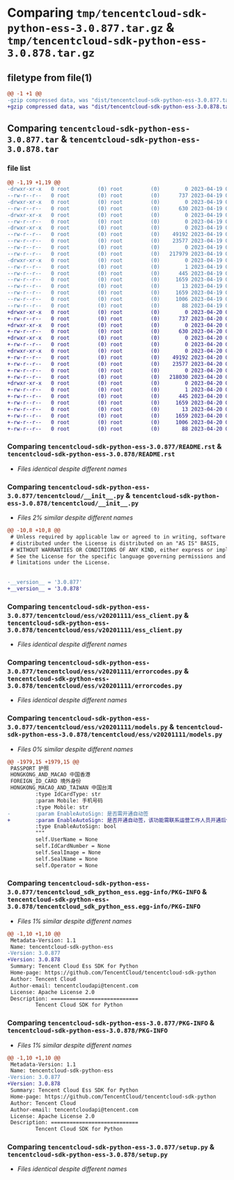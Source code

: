 # Comparing `tmp/tencentcloud-sdk-python-ess-3.0.877.tar.gz` & `tmp/tencentcloud-sdk-python-ess-3.0.878.tar.gz`

## filetype from file(1)

```diff
@@ -1 +1 @@
-gzip compressed data, was "dist/tencentcloud-sdk-python-ess-3.0.877.tar", last modified: Wed Apr 19 09:16:40 2023, max compression
+gzip compressed data, was "dist/tencentcloud-sdk-python-ess-3.0.878.tar", last modified: Thu Apr 20 00:28:40 2023, max compression
```

## Comparing `tencentcloud-sdk-python-ess-3.0.877.tar` & `tencentcloud-sdk-python-ess-3.0.878.tar`

### file list

```diff
@@ -1,19 +1,19 @@
-drwxr-xr-x   0 root         (0) root         (0)        0 2023-04-19 09:16:40.000000 tencentcloud-sdk-python-ess-3.0.877/
--rw-r--r--   0 root         (0) root         (0)      737 2023-04-19 09:16:40.000000 tencentcloud-sdk-python-ess-3.0.877/README.rst
-drwxr-xr-x   0 root         (0) root         (0)        0 2023-04-19 09:16:40.000000 tencentcloud-sdk-python-ess-3.0.877/tencentcloud/
--rw-r--r--   0 root         (0) root         (0)      630 2023-04-19 09:16:40.000000 tencentcloud-sdk-python-ess-3.0.877/tencentcloud/__init__.py
-drwxr-xr-x   0 root         (0) root         (0)        0 2023-04-19 09:16:40.000000 tencentcloud-sdk-python-ess-3.0.877/tencentcloud/ess/
--rw-r--r--   0 root         (0) root         (0)        0 2023-04-19 09:16:40.000000 tencentcloud-sdk-python-ess-3.0.877/tencentcloud/ess/__init__.py
-drwxr-xr-x   0 root         (0) root         (0)        0 2023-04-19 09:16:40.000000 tencentcloud-sdk-python-ess-3.0.877/tencentcloud/ess/v20201111/
--rw-r--r--   0 root         (0) root         (0)    49192 2023-04-19 09:16:40.000000 tencentcloud-sdk-python-ess-3.0.877/tencentcloud/ess/v20201111/ess_client.py
--rw-r--r--   0 root         (0) root         (0)    23577 2023-04-19 09:16:40.000000 tencentcloud-sdk-python-ess-3.0.877/tencentcloud/ess/v20201111/errorcodes.py
--rw-r--r--   0 root         (0) root         (0)        0 2023-04-19 09:16:40.000000 tencentcloud-sdk-python-ess-3.0.877/tencentcloud/ess/v20201111/__init__.py
--rw-r--r--   0 root         (0) root         (0)   217979 2023-04-19 09:16:40.000000 tencentcloud-sdk-python-ess-3.0.877/tencentcloud/ess/v20201111/models.py
-drwxr-xr-x   0 root         (0) root         (0)        0 2023-04-19 09:16:40.000000 tencentcloud-sdk-python-ess-3.0.877/tencentcloud_sdk_python_ess.egg-info/
--rw-r--r--   0 root         (0) root         (0)        1 2023-04-19 09:16:40.000000 tencentcloud-sdk-python-ess-3.0.877/tencentcloud_sdk_python_ess.egg-info/dependency_links.txt
--rw-r--r--   0 root         (0) root         (0)      445 2023-04-19 09:16:40.000000 tencentcloud-sdk-python-ess-3.0.877/tencentcloud_sdk_python_ess.egg-info/SOURCES.txt
--rw-r--r--   0 root         (0) root         (0)     1659 2023-04-19 09:16:40.000000 tencentcloud-sdk-python-ess-3.0.877/tencentcloud_sdk_python_ess.egg-info/PKG-INFO
--rw-r--r--   0 root         (0) root         (0)       13 2023-04-19 09:16:40.000000 tencentcloud-sdk-python-ess-3.0.877/tencentcloud_sdk_python_ess.egg-info/top_level.txt
--rw-r--r--   0 root         (0) root         (0)     1659 2023-04-19 09:16:40.000000 tencentcloud-sdk-python-ess-3.0.877/PKG-INFO
--rw-r--r--   0 root         (0) root         (0)     1006 2023-04-19 09:16:40.000000 tencentcloud-sdk-python-ess-3.0.877/setup.py
--rw-r--r--   0 root         (0) root         (0)       88 2023-04-19 09:16:40.000000 tencentcloud-sdk-python-ess-3.0.877/setup.cfg
+drwxr-xr-x   0 root         (0) root         (0)        0 2023-04-20 00:28:40.000000 tencentcloud-sdk-python-ess-3.0.878/
+-rw-r--r--   0 root         (0) root         (0)      737 2023-04-20 00:28:40.000000 tencentcloud-sdk-python-ess-3.0.878/README.rst
+drwxr-xr-x   0 root         (0) root         (0)        0 2023-04-20 00:28:40.000000 tencentcloud-sdk-python-ess-3.0.878/tencentcloud/
+-rw-r--r--   0 root         (0) root         (0)      630 2023-04-20 00:28:40.000000 tencentcloud-sdk-python-ess-3.0.878/tencentcloud/__init__.py
+drwxr-xr-x   0 root         (0) root         (0)        0 2023-04-20 00:28:40.000000 tencentcloud-sdk-python-ess-3.0.878/tencentcloud/ess/
+-rw-r--r--   0 root         (0) root         (0)        0 2023-04-20 00:28:40.000000 tencentcloud-sdk-python-ess-3.0.878/tencentcloud/ess/__init__.py
+drwxr-xr-x   0 root         (0) root         (0)        0 2023-04-20 00:28:40.000000 tencentcloud-sdk-python-ess-3.0.878/tencentcloud/ess/v20201111/
+-rw-r--r--   0 root         (0) root         (0)    49192 2023-04-20 00:28:40.000000 tencentcloud-sdk-python-ess-3.0.878/tencentcloud/ess/v20201111/ess_client.py
+-rw-r--r--   0 root         (0) root         (0)    23577 2023-04-20 00:28:40.000000 tencentcloud-sdk-python-ess-3.0.878/tencentcloud/ess/v20201111/errorcodes.py
+-rw-r--r--   0 root         (0) root         (0)        0 2023-04-20 00:28:40.000000 tencentcloud-sdk-python-ess-3.0.878/tencentcloud/ess/v20201111/__init__.py
+-rw-r--r--   0 root         (0) root         (0)   218030 2023-04-20 00:28:40.000000 tencentcloud-sdk-python-ess-3.0.878/tencentcloud/ess/v20201111/models.py
+drwxr-xr-x   0 root         (0) root         (0)        0 2023-04-20 00:28:40.000000 tencentcloud-sdk-python-ess-3.0.878/tencentcloud_sdk_python_ess.egg-info/
+-rw-r--r--   0 root         (0) root         (0)        1 2023-04-20 00:28:40.000000 tencentcloud-sdk-python-ess-3.0.878/tencentcloud_sdk_python_ess.egg-info/dependency_links.txt
+-rw-r--r--   0 root         (0) root         (0)      445 2023-04-20 00:28:40.000000 tencentcloud-sdk-python-ess-3.0.878/tencentcloud_sdk_python_ess.egg-info/SOURCES.txt
+-rw-r--r--   0 root         (0) root         (0)     1659 2023-04-20 00:28:40.000000 tencentcloud-sdk-python-ess-3.0.878/tencentcloud_sdk_python_ess.egg-info/PKG-INFO
+-rw-r--r--   0 root         (0) root         (0)       13 2023-04-20 00:28:40.000000 tencentcloud-sdk-python-ess-3.0.878/tencentcloud_sdk_python_ess.egg-info/top_level.txt
+-rw-r--r--   0 root         (0) root         (0)     1659 2023-04-20 00:28:40.000000 tencentcloud-sdk-python-ess-3.0.878/PKG-INFO
+-rw-r--r--   0 root         (0) root         (0)     1006 2023-04-20 00:28:40.000000 tencentcloud-sdk-python-ess-3.0.878/setup.py
+-rw-r--r--   0 root         (0) root         (0)       88 2023-04-20 00:28:40.000000 tencentcloud-sdk-python-ess-3.0.878/setup.cfg
```

### Comparing `tencentcloud-sdk-python-ess-3.0.877/README.rst` & `tencentcloud-sdk-python-ess-3.0.878/README.rst`

 * *Files identical despite different names*

### Comparing `tencentcloud-sdk-python-ess-3.0.877/tencentcloud/__init__.py` & `tencentcloud-sdk-python-ess-3.0.878/tencentcloud/__init__.py`

 * *Files 2% similar despite different names*

```diff
@@ -10,8 +10,8 @@
 # Unless required by applicable law or agreed to in writing, software
 # distributed under the License is distributed on an "AS IS" BASIS,
 # WITHOUT WARRANTIES OR CONDITIONS OF ANY KIND, either express or implied.
 # See the License for the specific language governing permissions and
 # limitations under the License.
 
 
-__version__ = '3.0.877'
+__version__ = '3.0.878'
```

### Comparing `tencentcloud-sdk-python-ess-3.0.877/tencentcloud/ess/v20201111/ess_client.py` & `tencentcloud-sdk-python-ess-3.0.878/tencentcloud/ess/v20201111/ess_client.py`

 * *Files identical despite different names*

### Comparing `tencentcloud-sdk-python-ess-3.0.877/tencentcloud/ess/v20201111/errorcodes.py` & `tencentcloud-sdk-python-ess-3.0.878/tencentcloud/ess/v20201111/errorcodes.py`

 * *Files identical despite different names*

### Comparing `tencentcloud-sdk-python-ess-3.0.877/tencentcloud/ess/v20201111/models.py` & `tencentcloud-sdk-python-ess-3.0.878/tencentcloud/ess/v20201111/models.py`

 * *Files 0% similar despite different names*

```diff
@@ -1979,15 +1979,15 @@
 PASSPORT 护照
 HONGKONG_AND_MACAO 中国香港
 FOREIGN_ID_CARD 境外身份
 HONGKONG_MACAO_AND_TAIWAN 中国台湾
         :type IdCardType: str
         :param Mobile: 手机号码
         :type Mobile: str
-        :param EnableAutoSign: 是否需开通自动签
+        :param EnableAutoSign: 是否开通自动签，该功能需联系运营工作人员开通后使用
         :type EnableAutoSign: bool
         """
         self.UserName = None
         self.IdCardNumber = None
         self.SealImage = None
         self.SealName = None
         self.Operator = None
```

### Comparing `tencentcloud-sdk-python-ess-3.0.877/tencentcloud_sdk_python_ess.egg-info/PKG-INFO` & `tencentcloud-sdk-python-ess-3.0.878/tencentcloud_sdk_python_ess.egg-info/PKG-INFO`

 * *Files 1% similar despite different names*

```diff
@@ -1,10 +1,10 @@
 Metadata-Version: 1.1
 Name: tencentcloud-sdk-python-ess
-Version: 3.0.877
+Version: 3.0.878
 Summary: Tencent Cloud Ess SDK for Python
 Home-page: https://github.com/TencentCloud/tencentcloud-sdk-python
 Author: Tencent Cloud
 Author-email: tencentcloudapi@tencent.com
 License: Apache License 2.0
 Description: ============================
         Tencent Cloud SDK for Python
```

### Comparing `tencentcloud-sdk-python-ess-3.0.877/PKG-INFO` & `tencentcloud-sdk-python-ess-3.0.878/PKG-INFO`

 * *Files 1% similar despite different names*

```diff
@@ -1,10 +1,10 @@
 Metadata-Version: 1.1
 Name: tencentcloud-sdk-python-ess
-Version: 3.0.877
+Version: 3.0.878
 Summary: Tencent Cloud Ess SDK for Python
 Home-page: https://github.com/TencentCloud/tencentcloud-sdk-python
 Author: Tencent Cloud
 Author-email: tencentcloudapi@tencent.com
 License: Apache License 2.0
 Description: ============================
         Tencent Cloud SDK for Python
```

### Comparing `tencentcloud-sdk-python-ess-3.0.877/setup.py` & `tencentcloud-sdk-python-ess-3.0.878/setup.py`

 * *Files identical despite different names*

